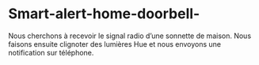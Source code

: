 # Smart-alert-home-doorbell-
Nous cherchons à recevoir le signal radio d’une sonnette de maison. Nous faisons ensuite clignoter des lumières Hue et nous envoyons une notification sur téléphone.
